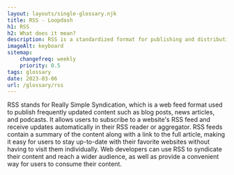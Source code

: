 ```yaml
--- 
layout: layouts/single-glossary.njk
title: RSS - Loopdash
h1: RSS
h2: What does it mean?
description: RSS is a standardized format for publishing and distributing content updates, which can be easily integrated into WordPress websites using plugins or built-in functionality.
imageAlt: keyboard
sitemap:
	changefreq: weekly
	priority: 0.5
tags: glossary
date: 2023-03-06
url: /glossary/rss
---
```


RSS stands for Really Simple Syndication, which is a web feed format used to publish frequently updated content such as blog posts, news articles, and podcasts. It allows users to subscribe to a website's RSS feed and receive updates automatically in their RSS reader or aggregator. RSS feeds contain a summary of the content along with a link to the full article, making it easy for users to stay up-to-date with their favorite websites without having to visit them individually. Web developers can use RSS to syndicate their content and reach a wider audience, as well as provide a convenient way for users to consume their content.
